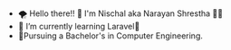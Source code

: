- 🌪️ Hello there!! 👋 I'm Nischal aka Narayan Shrestha 🧑‍💻
- 🌱 I’m currently learning Laravel🐸
- 🚀Pursuing a Bachelor's in Computer Engineering.
  
 
<!---
NischalShrestha07/NischalShrestha07 is a ✨ special ✨ repository because its `README.md` (this file) appears on your GitHub profile.
You can click the Preview link to take a look at your changes.
--->
